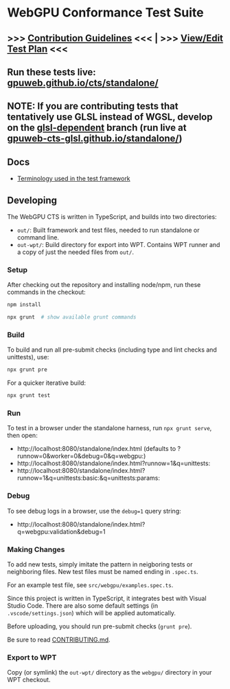 # WebGPU Conformance Test Suite

## &gt;&gt;&gt; [**Contribution Guidelines**](https://github.com/gpuweb/gpuweb/wiki/WebGPU-CTS-guidelines) &lt;&lt;&lt; | &gt;&gt;&gt; [**View/Edit Test Plan**](https://hackmd.io/@webgpu/H1MwoqqAU) &lt;&lt;&lt;

## Run these tests live: [gpuweb.github.io/cts/standalone/](https://gpuweb.github.io/cts/standalone/)

## **NOTE**: If you are contributing tests that tentatively use GLSL instead of WGSL, develop on the [glsl-dependent](https://github.com/gpuweb/cts/tree/glsl-dependent) branch (run live at [gpuweb-cts-glsl.github.io/standalone/](http://gpuweb-cts-glsl.github.io/standalone/))

## Docs

- [Terminology used in the test framework](docs/terms.md)

## Developing

The WebGPU CTS is written in TypeScript, and builds into two directories:

- `out/`: Built framework and test files, needed to run standalone or command line.
- `out-wpt/`: Build directory for export into WPT. Contains WPT runner and a copy of just the needed files from `out/`.

### Setup

After checking out the repository and installing node/npm, run these commands
in the checkout:

```sh
npm install

npx grunt  # show available grunt commands
```

### Build

To build and run all pre-submit checks (including type and lint checks and
unittests), use:

```sh
npx grunt pre
```

For a quicker iterative build:

```sh
npx grunt test
```

### Run

To test in a browser under the standalone harness, run `npx grunt serve`, then
open:

- http://localhost:8080/standalone/index.html (defaults to ?runnow=0&worker=0&debug=0&q=webgpu:)
- http://localhost:8080/standalone/index.html?runnow=1&q=unittests:
- http://localhost:8080/standalone/index.html?runnow=1&q=unittests:basic:&q=unittests:params:

### Debug

To see debug logs in a browser, use the `debug=1` query string:

- http://localhost:8080/standalone/index.html?q=webgpu:validation&debug=1

### Making Changes

To add new tests, simply imitate the pattern in neigboring tests or
neighboring files. New test files must be named ending in `.spec.ts`.

For an example test file, see `src/webgpu/examples.spec.ts`.

Since this project is written in TypeScript, it integrates best with Visual
Studio Code. There are also some default settings (in `.vscode/settings.json`)
which will be applied automatically.

Before uploading, you should run pre-submit checks (`grunt pre`).

Be sure to read [CONTRIBUTING.md](CONTRIBUTING.md).

### Export to WPT

Copy (or symlink) the `out-wpt/` directory as the `webgpu/` directory in your
WPT checkout.
